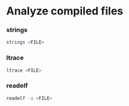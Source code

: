 # Analyze compiled files

### strings

```bash
strings <FILE>
```

### ltrace

```bash
ltrace <FILE>
```

### readelf

```bash
readelf -a <FILE>
```
